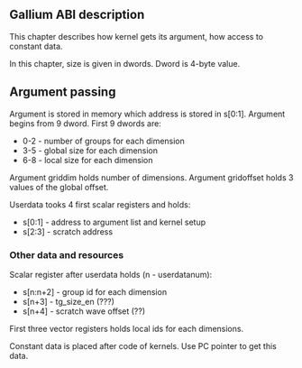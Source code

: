 ## Gallium ABI description

This chapter describes how kernel gets its argument, how access to constant data.

In this chapter, size is given in dwords. Dword is 4-byte value.

## Argument passing

Argument is stored in memory which address is stored in s[0:1].
Argument begins from 9 dword. First 9 dwords are:

* 0-2 - number of groups for each dimension
* 3-5 - global size for each dimension
* 6-8 - local size for each dimension

Argument griddim holds number of dimensions. Argument gridoffset holds 3 values of the
global offset.

Userdata tooks 4 first scalar registers and holds:

* s[0:1] - address to argument list and kernel setup
* s[2:3] - scratch address

### Other data and resources

Scalar register after userdata holds (n - userdatanum):

* s[n:n+2] - group id for each dimension
* s[n+3] - tg_size_en (???)
* s[n+4] - scratch wave offset (??)

First three vector registers holds local ids for each dimensions.

Constant data is placed after code of kernels. Use PC pointer to get this data.
